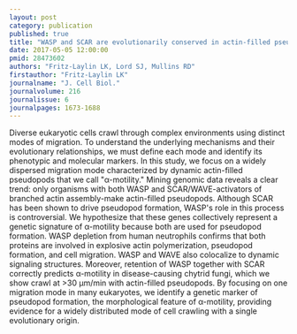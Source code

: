 ```yaml
---
layout: post
category: publication
published: true
title: "WASP and SCAR are evolutionarily conserved in actin-filled pseudopod-based motility."
date: 2017-05-05 12:00:00
pmid: 28473602
authors: "Fritz-Laylin LK, Lord SJ, Mullins RD"
firstauthor: "Fritz-Laylin LK"
journalname: "J. Cell Biol."
journalvolume: 216
journalissue: 6
journalpages: 1673-1688
---
```


Diverse eukaryotic cells crawl through complex environments using distinct modes of migration. To understand the underlying mechanisms and their evolutionary relationships, we must define each mode and identify its phenotypic and molecular markers. In this study, we focus on a widely dispersed migration mode characterized by dynamic actin-filled pseudopods that we call &quot;α-motility.&quot; Mining genomic data reveals a clear trend: only organisms with both WASP and SCAR/WAVE-activators of branched actin assembly-make actin-filled pseudopods. Although SCAR has been shown to drive pseudopod formation, WASP's role in this process is controversial. We hypothesize that these genes collectively represent a genetic signature of α-motility because both are used for pseudopod formation. WASP depletion from human neutrophils confirms that both proteins are involved in explosive actin polymerization, pseudopod formation, and cell migration. WASP and WAVE also colocalize to dynamic signaling structures. Moreover, retention of WASP together with SCAR correctly predicts α-motility in disease-causing chytrid fungi, which we show crawl at &gt;30 µm/min with actin-filled pseudopods. By focusing on one migration mode in many eukaryotes, we identify a genetic marker of pseudopod formation, the morphological feature of α-motility, providing evidence for a widely distributed mode of cell crawling with a single evolutionary origin.

